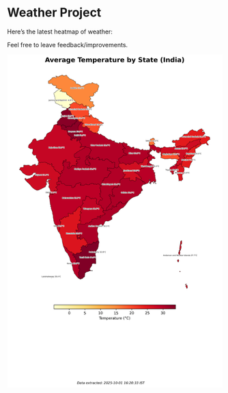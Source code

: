 # Weather Project

Here’s the latest heatmap of weather:

Feel free to leave feedback/improvements.

![India Heatmap](docs/assets/india_heatmap.png?v=DD077B)
